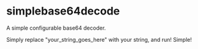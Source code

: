 # simplebase64decode
A simple configurable base64 decoder. 

Simply replace "your_string_goes_here" with your string, and run! Simple!
